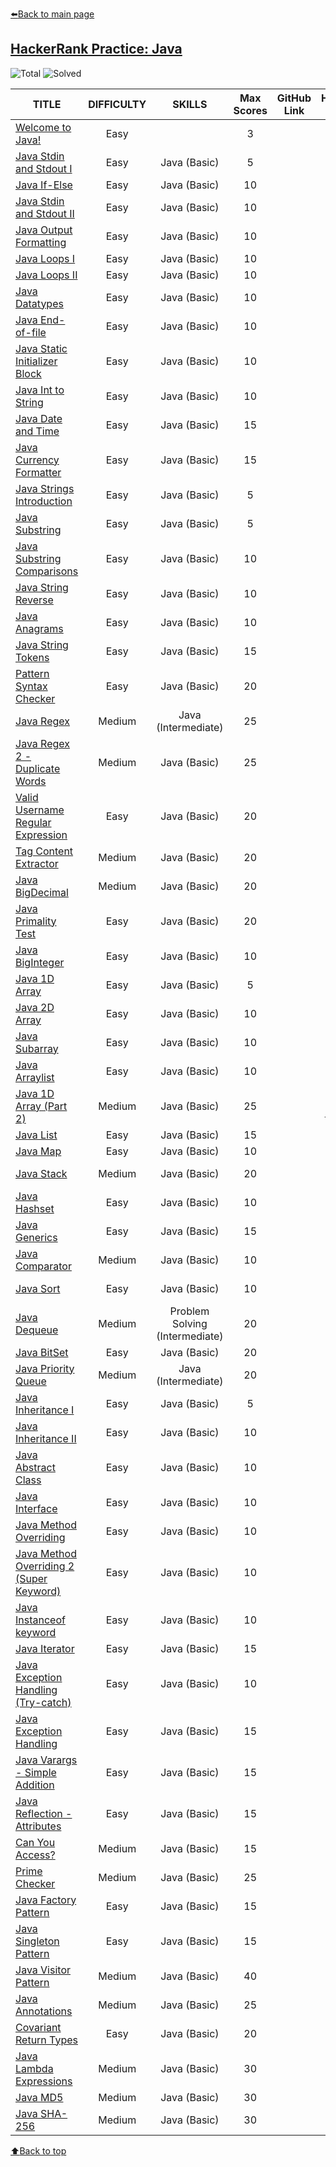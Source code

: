 [:arrow_left:Back to main page](https://github.com/InsaneDan/Tutorials)

## [HackerRank Practice: Java](https://www.hackerrank.com/domains/java)

![Total](https://img.shields.io/badge/Total-64-inactive)
![Solved](https://img.shields.io/badge/Solved-64-success)

| TITLE                                                               | DIFFICULTY | SKILLS | Max Scores | GitHub Link | HackerRank Link | Marks |
|---------------------------------------------------------------------|:----------:|:----------:|:------:|:-----------:|:---------------:|:-----:|
[Welcome to Java!](https://www.hackerrank.com/challenges/welcome-to-java)|Easy| |3| |[solution](https://www.hackerrank.com/challenges/welcome-to-java/submissions/code/234713466)
[Java Stdin and Stdout I](https://www.hackerrank.com/challenges/java-stdin-and-stdout-1)|Easy|Java (Basic)|5| |[solution](https://www.hackerrank.com/challenges/java-stdin-and-stdout-1/submissions/code/234715806)
[Java If-Else](https://www.hackerrank.com/challenges/java-if-else)|Easy|Java (Basic)|10| |[solution](https://www.hackerrank.com/challenges/java-if-else/submissions/code/234716727)
[Java Stdin and Stdout II](https://www.hackerrank.com/challenges/java-stdin-stdout)|Easy|Java (Basic)|10| |[solution](https://www.hackerrank.com/challenges/java-stdin-stdout/submissions/code/234717856)
[Java Output Formatting](https://www.hackerrank.com/challenges/java-output-formatting)|Easy|Java (Basic)|10| |[solution](https://www.hackerrank.com/challenges/java-output-formatting/submissions/code/234720418)
[Java Loops I](https://www.hackerrank.com/challenges/java-loops-i)|Easy|Java (Basic)|10| |[solution](https://www.hackerrank.com/challenges/java-loops-i/submissions/code/234724287)
[Java Loops II](https://www.hackerrank.com/challenges/java-loops)|Easy|Java (Basic)|10| |[solution](https://www.hackerrank.com/challenges/java-loops/submissions/code/234726610)
[Java Datatypes](https://www.hackerrank.com/challenges/java-datatypes)|Easy|Java (Basic)|10| |[solution](https://www.hackerrank.com/challenges/java-datatypes/submissions/code/234728196)
[Java End-of-file](https://www.hackerrank.com/challenges/java-end-of-file)|Easy|Java (Basic)|10| |[solution](https://www.hackerrank.com/challenges/java-end-of-file/submissions/code/234728880)
[Java Static Initializer Block](https://www.hackerrank.com/challenges/java-static-initializer-block)|Easy|Java (Basic)|10| |[solution](https://www.hackerrank.com/challenges/java-static-initializer-block/submissions/code/234754390)
[Java Int to String](https://www.hackerrank.com/challenges/java-int-to-string)|Easy|Java (Basic)|10| |[solution](https://www.hackerrank.com/challenges/java-int-to-string/submissions/code/234755964)
[Java Date and Time](https://www.hackerrank.com/challenges/java-date-and-time)|Easy|Java (Basic)|15| |[solution](https://www.hackerrank.com/challenges/java-date-and-time/submissions/code/234779223)
[Java Currency Formatter](https://www.hackerrank.com/challenges/java-currency-formatter)|Easy|Java (Basic)|15| |[solution](https://www.hackerrank.com/challenges/java-currency-formatter/submissions/code/234793450)
[Java Strings Introduction](https://www.hackerrank.com/challenges/java-strings-introduction)|Easy|Java (Basic)|5| |[solution](https://www.hackerrank.com/challenges/java-strings-introduction/submissions/code/234796176)
[Java Substring](https://www.hackerrank.com/challenges/java-substring)|Easy|Java (Basic)|5| |[solution](https://www.hackerrank.com/challenges/java-substring/submissions/code/234796425)
[Java Substring Comparisons](https://www.hackerrank.com/challenges/java-string-compare)|Easy|Java (Basic)|10| |[solution](https://www.hackerrank.com/challenges/java-string-compare/submissions/code/234797364)
[Java String Reverse](https://www.hackerrank.com/challenges/java-string-reverse)|Easy|Java (Basic)|10| |[solution](https://www.hackerrank.com/challenges/java-string-reverse/submissions/code/234797615)
[Java Anagrams](https://www.hackerrank.com/challenges/java-anagrams)|Easy|Java (Basic)|10| |[solution](https://www.hackerrank.com/challenges/java-anagrams/submissions/code/234798762)
[Java String Tokens](https://www.hackerrank.com/challenges/java-string-tokens)|Easy|Java (Basic)|15| |[solution](https://www.hackerrank.com/challenges/java-string-tokens/submissions/code/234888478)
[Pattern Syntax Checker](https://www.hackerrank.com/challenges/pattern-syntax-checker)|Easy|Java (Basic)|20| |[solution](https://www.hackerrank.com/challenges/pattern-syntax-checker/submissions/code/234908957)
[Java Regex](https://www.hackerrank.com/challenges/java-regex)|Medium|Java (Intermediate)|25| |[solution](https://www.hackerrank.com/challenges/java-regex/submissions/code/234921849)
[Java Regex 2 - Duplicate Words](https://www.hackerrank.com/challenges/duplicate-word)|Medium|Java (Basic)|25| |[solution](https://www.hackerrank.com/challenges/duplicate-word/submissions/code/234923668)
[Valid Username Regular Expression](https://www.hackerrank.com/challenges/valid-username-checker)|Easy|Java (Basic)|20| |[solution](https://www.hackerrank.com/challenges/valid-username-checker/submissions/code/234926161)
[Tag Content Extractor](https://www.hackerrank.com/challenges/tag-content-extractor)|Medium|Java (Basic)|20| |[solution](https://www.hackerrank.com/challenges/tag-content-extractor/submissions/code/234934221)
[Java BigDecimal](https://www.hackerrank.com/challenges/java-bigdecimal)|Medium|Java (Basic)|20| |[solution](https://www.hackerrank.com/challenges/java-bigdecimal/submissions/code/235102441)
[Java Primality Test](https://www.hackerrank.com/challenges/java-primality-test)|Easy|Java (Basic)|20| |[solution](https://www.hackerrank.com/challenges/java-primality-test/submissions/code/235271519)
[Java BigInteger](https://www.hackerrank.com/challenges/java-biginteger)|Easy|Java (Basic)|10| |[solution](https://www.hackerrank.com/challenges/java-biginteger/submissions/code/235277890)
[Java 1D Array](https://www.hackerrank.com/challenges/java-1d-array-introduction)|Easy|Java (Basic)|5| |[solution](https://www.hackerrank.com/challenges/java-1d-array-introduction/submissions/code/235287564)
[Java 2D Array](https://www.hackerrank.com/challenges/java-2d-array)|Easy|Java (Basic)|10| |[solution](https://www.hackerrank.com/challenges/java-2d-array/submissions/code/235289903)
[Java Subarray](https://www.hackerrank.com/challenges/java-negative-subarray)|Easy|Java (Basic)|10| |[solution](https://www.hackerrank.com/challenges/java-negative-subarray/submissions/code/235300191)
[Java Arraylist](https://www.hackerrank.com/challenges/java-arraylist)|Easy|Java (Basic)|10| |[solution](https://www.hackerrank.com/challenges/java-arraylist/submissions/code/235304556)
[Java 1D Array (Part 2)](https://www.hackerrank.com/challenges/java-1d-array)|Medium|Java (Basic)|25| |[solution</br>(recursion)](https://www.hackerrank.com/challenges/java-1d-array/submissions/code/235308906)|&#9733;
[Java List](https://www.hackerrank.com/challenges/java-list)|Easy|Java (Basic)|15| |[solution](https://www.hackerrank.com/challenges/java-list/submissions/code/235312204)
[Java Map](https://www.hackerrank.com/challenges/phone-book)|Easy|Java (Basic)|10| |[solution](https://www.hackerrank.com/challenges/phone-book/submissions/code/235312827)
[Java Stack](https://www.hackerrank.com/challenges/java-stack)|Medium|Java (Basic)|20| |[solution_1](https://www.hackerrank.com/challenges/java-stack/submissions/code/235316682) </br> [solution_2](https://www.hackerrank.com/challenges/java-stack/submissions/code/235316851)|&#9733;&#9733;
[Java Hashset](https://www.hackerrank.com/challenges/java-hashset)|Easy|Java (Basic)|10| |[solution_1](https://www.hackerrank.com/challenges/java-hashset/submissions/code/235370095) </br> [solution_2](https://www.hackerrank.com/challenges/java-hashset/submissions/code/235374701)|&#9733;
[Java Generics](https://www.hackerrank.com/challenges/java-generics)|Easy|Java (Basic)|15| |[solution](https://www.hackerrank.com/challenges/java-generics/submissions/code/235395308)
[Java Comparator](https://www.hackerrank.com/challenges/java-comparator)|Medium|Java (Basic)|10| |[solution](https://www.hackerrank.com/challenges/java-comparator/submissions/code/235397040)
[Java Sort](https://www.hackerrank.com/challenges/java-sort)|Easy|Java (Basic)|10| |[solution_1](https://www.hackerrank.com/challenges/java-sort/submissions/code/235401083) </br> [solution_2](https://www.hackerrank.com/challenges/java-sort/submissions/code/235402098)|&#9733;
[Java Dequeue](https://www.hackerrank.com/challenges/java-dequeue)|Medium|Problem Solving (Intermediate)|20| |[solution](https://www.hackerrank.com/challenges/java-dequeue/submissions/code/235413661)
[Java BitSet](https://www.hackerrank.com/challenges/java-bitset)|Easy|Java (Basic)|20| |[solution](https://www.hackerrank.com/challenges/java-bitset/submissions/code/235285569)|&#9733;
[Java Priority Queue](https://www.hackerrank.com/challenges/java-priority-queue)|Medium|Java (Intermediate)|20| |[solution](https://www.hackerrank.com/challenges/java-priority-queue/submissions/code/235421219)|&#9733;&#9733;
[Java Inheritance I](https://www.hackerrank.com/challenges/java-inheritance-1)|Easy|Java (Basic)|5| |[solution](https://www.hackerrank.com/challenges/java-inheritance-1/submissions/code/235427603)
[Java Inheritance II](https://www.hackerrank.com/challenges/java-inheritance-2)|Easy|Java (Basic)|10| |[solution](https://www.hackerrank.com/challenges/java-inheritance-2/submissions/code/235428207)
[Java Abstract Class](https://www.hackerrank.com/challenges/java-abstract-class)|Easy|Java (Basic)|10| |[solution](https://www.hackerrank.com/challenges/java-abstract-class/submissions/code/235428588)
[Java Interface](https://www.hackerrank.com/challenges/java-interface)|Easy|Java (Basic)|10| |[solution](https://www.hackerrank.com/challenges/java-interface/submissions/code/235429641)
[Java Method Overriding](https://www.hackerrank.com/challenges/java-method-overriding)|Easy|Java (Basic)|10| |[solution](https://www.hackerrank.com/challenges/java-method-overriding/submissions/code/235430016)
[Java Method Overriding 2 (Super Keyword)](https://www.hackerrank.com/challenges/java-method-overriding-2-super-keyword)|Easy|Java (Basic)|10| |[solution](https://www.hackerrank.com/challenges/java-method-overriding-2-super-keyword/submissions/code/235430326)
[Java Instanceof keyword](https://www.hackerrank.com/challenges/java-instanceof-keyword)|Easy|Java (Basic)|10| |[solution](https://www.hackerrank.com/challenges/java-instanceof-keyword/submissions/code/235430748)
[Java Iterator](https://www.hackerrank.com/challenges/java-iterator)|Easy|Java (Basic)|15| |[solution](https://www.hackerrank.com/challenges/java-iterator/submissions/code/235432922)
[Java Exception Handling (Try-catch)](https://www.hackerrank.com/challenges/java-exception-handling-try-catch)|Easy|Java (Basic)|10| |[solution](https://www.hackerrank.com/challenges/java-exception-handling-try-catch/submissions/code/235433696)
[Java Exception Handling](https://www.hackerrank.com/challenges/java-exception-handling)|Easy|Java (Basic)|15| |[solution](https://www.hackerrank.com/challenges/java-exception-handling/submissions/code/235434433)
[Java Varargs - Simple Addition](https://www.hackerrank.com/challenges/simple-addition-varargs)|Easy|Java (Basic)|15| |[solution](https://www.hackerrank.com/challenges/simple-addition-varargs/submissions/code/235425654)
[Java Reflection - Attributes](https://www.hackerrank.com/challenges/java-reflection-attributes)|Easy|Java (Basic)|15| |[solution](https://www.hackerrank.com/challenges/java-reflection-attributes/submissions/code/235435480)
[Can You Access?](https://www.hackerrank.com/challenges/can-you-access)|Medium|Java (Basic)|15| |[solution](https://www.hackerrank.com/challenges/can-you-access/submissions/code/235439820)
[Prime Checker](https://www.hackerrank.com/challenges/prime-checker)|Medium|Java (Basic)|25| |[solution](https://www.hackerrank.com/challenges/prime-checker/submissions/code/235442395)
[Java Factory Pattern](https://www.hackerrank.com/challenges/java-factory)|Easy|Java (Basic)|15| |[solution](https://www.hackerrank.com/challenges/java-factory/submissions/code/235444391)
[Java Singleton Pattern](https://www.hackerrank.com/challenges/java-singleton)|Easy|Java (Basic)|15| |[solution](https://www.hackerrank.com/challenges/java-singleton/submissions/code/235447666)
[Java Visitor Pattern](https://www.hackerrank.com/challenges/java-vistor-pattern)|Medium|Java (Basic)|40| |[solution](https://www.hackerrank.com/challenges/java-vistor-pattern/submissions/code/235456005)|&#9760;&#9760;&#9760;
[Java Annotations](https://www.hackerrank.com/challenges/java-annotations)|Medium|Java (Basic)|25| |[solution](https://www.hackerrank.com/challenges/java-annotations/submissions/code/234970220)
[Covariant Return Types](https://www.hackerrank.com/challenges/java-covariance)|Easy|Java (Basic)|20| |[solution](https://www.hackerrank.com/challenges/java-covariance/submissions/code/235457173)
[Java Lambda Expressions](https://www.hackerrank.com/challenges/java-lambda-expressions)|Medium|Java (Basic)|30| |[solution](https://www.hackerrank.com/challenges/java-lambda-expressions/submissions/code/235459041)|&#9733;
[Java MD5](https://www.hackerrank.com/challenges/java-md5)|Medium|Java (Basic)|30| |[solution](https://www.hackerrank.com/challenges/java-md5/submissions/code/235506233)|&#9760;
[Java SHA-256](https://www.hackerrank.com/challenges/sha-256)|Medium|Java (Basic)|30| |[solution](https://www.hackerrank.com/challenges/sha-256/submissions/code/235507240)|&#9760;

[:arrow_up:Back to top](#hackerrank-practice-java)
